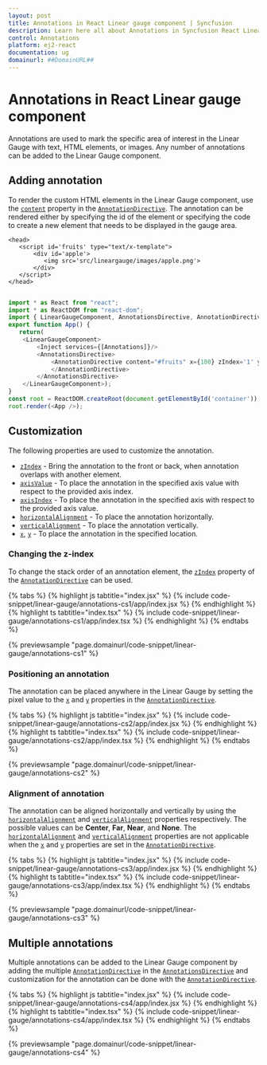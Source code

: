 ```yaml
---
layout: post
title: Annotations in React Linear gauge component | Syncfusion
description: Learn here all about Annotations in Syncfusion React Linear gauge component of Syncfusion Essential JS 2 and more.
control: Annotations 
platform: ej2-react
documentation: ug
domainurl: ##DomainURL##
---
```


# Annotations in React Linear gauge component

<!-- markdownlint-disable MD013 -->

Annotations are used to mark the specific area of interest in the Linear Gauge with text, HTML elements, or images. Any number of annotations can be added to the Linear Gauge component.

## Adding annotation

To render the custom HTML elements in the Linear Gauge component, use the [`content`](https://ej2.syncfusion.com/react/documentation/api/linear-gauge/annotation/#content) property in the [`AnnotationDirective`](https://ej2.syncfusion.com/react/documentation/api/linear-gauge/annotation). The annotation can be rendered either by specifying the id of the element or specifying the code to create a new element that needs to be displayed in the gauge area.

<!-- markdownlint-disable MD036 -->

 ```
<head>
    <script id='fruits' type="text/x-template">
        <div id='apple'>
           <img src='src/lineargauge/images/apple.png'>
        </div>
    </script>
</head>
```

```ts

import * as React from "react";
import * as ReactDOM from "react-dom";
import { LinearGaugeComponent, AnnotationsDirective, AnnotationDirective, Annotations, Inject } from '@syncfusion/ej2-react-lineargauge';
export function App() {
   return(
    <LinearGaugeComponent>
        <Inject services={[Annotations]}/>
        <AnnotationsDirective>
            <AnnotationDirective content="#fruits" x={100} zIndex='1' y={100}>
            </AnnotationDirective>
        </AnnotationsDirective>
    </LinearGaugeComponent>);
}
const root = ReactDOM.createRoot(document.getElementById('container'));
root.render(<App />);

```

## Customization

The following properties are used to customize the annotation.

* [`zIndex`](https://ej2.syncfusion.com/react/documentation/api/linear-gauge/annotation/#zindex) - Bring the annotation to the front or back, when annotation overlaps with another element.
* [`axisValue`](https://ej2.syncfusion.com/react/documentation/api/linear-gauge/annotation/#axisvalue) - To place the annotation in the specified axis value with respect to the provided axis index.
* [`axisIndex`](https://ej2.syncfusion.com/react/documentation/api/linear-gauge/annotation/#axisindex) - To place the annotation in the specified axis with respect to the provided axis value.
* [`horizontalAlignment`](https://ej2.syncfusion.com/react/documentation/api/linear-gauge/annotation/#horizontalalignment) - To place the annotation horizontally.
* [`verticalAlignment`](https://ej2.syncfusion.com/react/documentation/api/linear-gauge/annotation/#verticalalignment) - To place the annotation vertically.
* [`x`](https://ej2.syncfusion.com/react/documentation/api/linear-gauge/annotation/#x-number), [`y`](https://ej2.syncfusion.com/react/documentation/api/linear-gauge/annotation/#y-number) - To place the annotation in the specified location.

### Changing the z-index

To change the stack order of an annotation element, the [`zIndex`](https://ej2.syncfusion.com/react/documentation/api/linear-gauge/annotation/#zindex) property of the [`AnnotationDirective`](https://ej2.syncfusion.com/react/documentation/api/linear-gauge/annotation/) can be used.

{% tabs %}
{% highlight js tabtitle="index.jsx" %}
{% include code-snippet/linear-gauge/annotations-cs1/app/index.jsx %}
{% endhighlight %}
{% highlight ts tabtitle="index.tsx" %}
{% include code-snippet/linear-gauge/annotations-cs1/app/index.tsx %}
{% endhighlight %}
{% endtabs %}

 {% previewsample "page.domainurl/code-snippet/linear-gauge/annotations-cs1" %}

### Positioning an annotation

The annotation can be placed anywhere in the Linear Gauge by setting the pixel value to the [`x`](https://ej2.syncfusion.com/react/documentation/api/linear-gauge/annotation/#x) and [`y`](https://ej2.syncfusion.com/react/documentation/api/linear-gauge/annotation/#y) properties in the [`AnnotationDirective`](https://ej2.syncfusion.com/react/documentation/api/linear-gauge/annotation/).

{% tabs %}
{% highlight js tabtitle="index.jsx" %}
{% include code-snippet/linear-gauge/annotations-cs2/app/index.jsx %}
{% endhighlight %}
{% highlight ts tabtitle="index.tsx" %}
{% include code-snippet/linear-gauge/annotations-cs2/app/index.tsx %}
{% endhighlight %}
{% endtabs %}

 {% previewsample "page.domainurl/code-snippet/linear-gauge/annotations-cs2" %}

<!-- markdownlint-disable MD036 -->

### Alignment of annotation

The annotation can be aligned horizontally and vertically by using the [`horizontalAlignment`](https://ej2.syncfusion.com/react/documentation/api/linear-gauge/annotation/#horizontalalignment) and [`verticalAlignment`](https://ej2.syncfusion.com/react/documentation/api/linear-gauge/annotation/#verticalalignment) properties respectively. The possible values can be **Center**, **Far**, **Near**, and **None**. The [`horizontalAlignment`](https://ej2.syncfusion.com/react/documentation/api/linear-gauge/annotation/#horizontalalignment) and [`verticalAlignment`](https://ej2.syncfusion.com/react/documentation/api/linear-gauge/annotation/#verticalalignment) properties are not applicable when the [`x`](https://ej2.syncfusion.com/react/documentation/api/linear-gauge/annotation/#x) and [`y`](https://ej2.syncfusion.com/react/documentation/api/linear-gauge/annotation/#y) properties are set in the [`AnnotationDirective`](https://ej2.syncfusion.com/react/documentation/api/linear-gauge/annotation/).

{% tabs %}
{% highlight js tabtitle="index.jsx" %}
{% include code-snippet/linear-gauge/annotations-cs3/app/index.jsx %}
{% endhighlight %}
{% highlight ts tabtitle="index.tsx" %}
{% include code-snippet/linear-gauge/annotations-cs3/app/index.tsx %}
{% endhighlight %}
{% endtabs %}

 {% previewsample "page.domainurl/code-snippet/linear-gauge/annotations-cs3" %}

## Multiple annotations

Multiple annotations can be added to the Linear Gauge component by adding the multiple [`AnnotationDirective`](https://ej2.syncfusion.com/react/documentation/api/linear-gauge/annotation/) in the [`AnnotationsDirective`](https://ej2.syncfusion.com/react/documentation/api/linear-gauge/#annotations) and customization for the annotation can be done with the [`AnnotationDirective`](https://ej2.syncfusion.com/react/documentation/api/linear-gauge/annotation/).

{% tabs %}
{% highlight js tabtitle="index.jsx" %}
{% include code-snippet/linear-gauge/annotations-cs4/app/index.jsx %}
{% endhighlight %}
{% highlight ts tabtitle="index.tsx" %}
{% include code-snippet/linear-gauge/annotations-cs4/app/index.tsx %}
{% endhighlight %}
{% endtabs %}

 {% previewsample "page.domainurl/code-snippet/linear-gauge/annotations-cs4" %}
